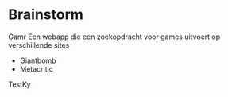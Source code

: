# Brainstorm
Gamr
Een webapp die een zoekopdracht voor games uitvoert op verschillende sites
- Giantbomb
- Metacritic

TestKy
